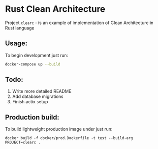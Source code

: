 # Rust Clean Architecture

Project `clearc` - is an example of implementation of Clean Architecture in Rust language

## Usage:

To begin development just run:

```bash
docker-compose up --build
```

## Todo:

1. Write more detailed README
2. Add database migrations
3. Finish actix setup

## Production build:

To build lightweight production image under just run:

```
docker build -f docker/prod.Dockerfile -t test --build-arg PROJECT=clearc .
```
